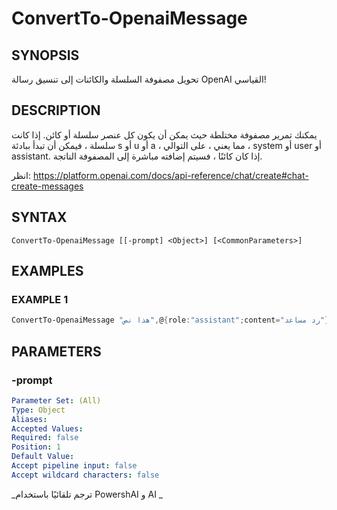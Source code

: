 ﻿---
external help file: powershai-help.xml
schema: 2.0.0
powershai: true
---

# ConvertTo-OpenaiMessage

## SYNOPSIS <!--!= @#Synop !-->
تحويل مصفوفة السلسلة والكائنات إلى تنسيق رسالة OpenAI القياسي!

## DESCRIPTION <!--!= @#Desc !-->
يمكنك تمرير مصفوفة مختلطة حيث يمكن أن يكون كل عنصر سلسلة أو كائن.
إذا كانت سلسلة ، فيمكن أن تبدأ ببادئة s أو u أو a ، مما يعني ، على التوالي ، system أو user أو assistant.
إذا كان كائنًا ، فسيتم إضافته مباشرة إلى المصفوفة الناتجة.

انظر: https://platform.openai.com/docs/api-reference/chat/create#chat-create-messages

## SYNTAX <!--!= @#Syntax !-->

```
ConvertTo-OpenaiMessage [[-prompt] <Object>] [<CommonParameters>]
```

## EXAMPLES <!--!= @#Ex !-->

### EXAMPLE 1
```powershell
ConvertTo-OpenaiMessage "هذا نص",@{role:"assistant";content="رد مساعد"}, "s:Msg system"
```


## PARAMETERS <!--!= @#Params !-->

### -prompt

```yml
Parameter Set: (All)
Type: Object
Aliases: 
Accepted Values: 
Required: false
Position: 1
Default Value: 
Accept pipeline input: false
Accept wildcard characters: false
```



<!--PowershaiAiDocBlockStart-->
_ترجم تلقائيًا باستخدام PowershAI و AI 
_
<!--PowershaiAiDocBlockEnd-->
